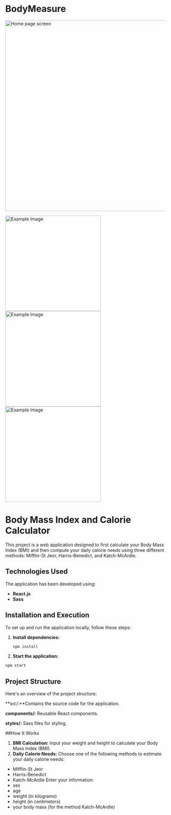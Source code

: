 # BodyMeasure

<img src="https://media.discordapp.net/attachments/1268608877755236446/1268615836307034174/bodymesure1.PNG?ex=66ad1211&is=66abc091&hm=cb6a7c176aa21b42b646d3f961ca6771467025d99a4e030dd7b30e63f1f0e783&=&format=webp&quality=lossless&width=1403&height=676" alt=" Home page screen" style="width:600px; height:auto;">

<img src="https://media.discordapp.net/attachments/1268608877755236446/1268615836701036627/bodymesure2.PNG?ex=66ad1211&is=66abc091&hm=f58aab811ac1d9c2057353c81ae049f701cb43ee1a40dbb22bdb54ffe8e14445&=&format=webp&quality=lossless" alt="Example Image" style="width:300px; height:auto;"> <img src="https://media.discordapp.net/attachments/1268608877755236446/1268615836982181949/bodymesure3.PNG?ex=66ad1211&is=66abc091&hm=3b32ad0a07b7122fb2c43e861d6685bb7639c9ef23a0f7f00644469b4e6e47d3&=&format=webp&quality=lossless&width=1230&height=676" alt="Example Image" style="width:300px; height:auto;"> <img src="https://media.discordapp.net/attachments/1268608877755236446/1268615837305147454/bodymesure4.PNG?ex=66ad1211&is=66abc091&hm=49f513674750896defb455a6e573fcf8f1c2f4afa5d458ae3dff9fa5234f5d7e&=&format=webp&quality=lossless&width=1187&height=676" alt="Example Image" style="width:300px; height:auto;">

# Body Mass Index and Calorie Calculator

This project is a web application designed to first calculate your Body Mass Index (BMI) and then compute your daily calorie needs using three different methods: Mifflin-St Jeor, Harris-Benedict, and Katch-McArdle.

## Technologies Used

The application has been developed using:
- **React.js**
- **Sass**

## Installation and Execution

To set up and run the application locally, follow these steps:

1. **Install dependencies:**
   ```bash
   npm install
   ```

2. **Start the application:**
```bash
npm start
```
## Project Structure
Here's an overview of the project structure:

**src/:**Contains the source code for the application.

**components/:** Reusable React components.

**styles/:** Sass files for styling.

##How It Works

1.	**BMI Calculation:**
Input your weight and height to calculate your Body Mass Index (BMI).
3.	**Daily Calorie Needs:**
Choose one of the following methods to estimate your daily calorie needs:
- Mifflin-St Jeor
- Harris-Benedict
- Katch-McArdle
Enter your information:
- sex
- age
- weight (in kilograms)
- height (in centimeters)
- your body mass (for the method Katch-McArdle)
